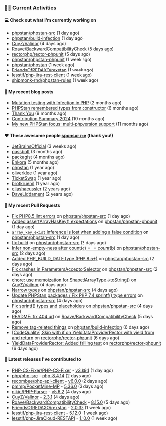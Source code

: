 ### 👨‍💻 Current Activities


#### 💻 Check out what I'm currently working on

- [phpstan/phpstan-src](https://github.com/phpstan/phpstan-src) (1 day ago)
- [phpstan/build-infection](https://github.com/phpstan/build-infection) (1 day ago)
- [CuyZ/Valinor](https://github.com/CuyZ/Valinor) (4 days ago)
- [Roave/BackwardCompatibilityCheck](https://github.com/Roave/BackwardCompatibilityCheck) (5 days ago)
- [rectorphp/rector-phpunit](https://github.com/rectorphp/rector-phpunit) (5 days ago)
- [phpstan/phpstan-phpunit](https://github.com/phpstan/phpstan-phpunit) (1 week ago)
- [phpstan/phpstan](https://github.com/phpstan/phpstan) (1 week ago)
- [FriendsOfREDAXO/rexstan](https://github.com/FriendsOfREDAXO/rexstan) (1 week ago)
- [lesstif/php-jira-rest-client](https://github.com/lesstif/php-jira-rest-client) (1 week ago)
- [shipmonk-rnd/phpstan-rules](https://github.com/shipmonk-rnd/phpstan-rules) (1 week ago)


#### 📜 My recent blog posts

- [Mutation testing with Infection in PHP](https://staabm.github.io/2025/08/01/infection-php-mutation-testing.html) (2 months ago)
- [PHPStan remembered types from constructor](https://staabm.github.io/2025/04/15/phpstan-remember-constructor-types.html) (6 months ago)
- [Thank You](https://staabm.github.io/2025/01/24/thank-you.html) (9 months ago)
- [Contribution Summary 2024](https://staabm.github.io/2024/12/11/contribution-summary-2024.html) (10 months ago)
- [My new PHPStan focus: multi-phpversion support](https://staabm.github.io/2024/11/28/phpstan-php-version-in-scope.html) (11 months ago)


#### ❤️ These awesome people [sponsor me](https://github.com/sponsors/staabm) (thank you!)

- [JetBrainsOfficial](https://github.com/JetBrainsOfficial) (3 weeks ago)
- [passbolt](https://github.com/passbolt) (3 months ago)
- [packagist](https://github.com/packagist) (4 months ago)
- [Enkora](https://github.com/Enkora) (5 months ago)
- [phpstan](https://github.com/phpstan) (1 year ago)
- [oliverklee](https://github.com/oliverklee) (1 year ago)
- [TicketSwap](https://github.com/TicketSwap) (1 year ago)
- [brotkrueml](https://github.com/brotkrueml) (1 year ago)
- [eliashaeussler](https://github.com/eliashaeussler) (2 years ago)
- [DaveLiddament](https://github.com/DaveLiddament) (2 years ago)


#### 🔨 My recent Pull Requests

- [Fix PHP8.5 lint errors](https://github.com/phpstan/phpstan-src/pull/4477) on [phpstan/phpstan-src](https://github.com/phpstan/phpstan-src) (1 day ago)
- [Added assertArrayHasKey() expectations](https://github.com/phpstan/phpstan-phpunit/pull/241) on [phpstan/phpstan-phpunit](https://github.com/phpstan/phpstan-phpunit) (1 day ago)
- [`array_key_exist` inference is lost when adding a false condition](https://github.com/phpstan/phpstan-src/pull/4473) on [phpstan/phpstan-src](https://github.com/phpstan/phpstan-src) (1 day ago)
- [fix build](https://github.com/phpstan/phpstan-src/pull/4471) on [phpstan/phpstan-src](https://github.com/phpstan/phpstan-src) (2 days ago)
- [Infer non-empty-ness after count($a) == count($b)](https://github.com/phpstan/phpstan-src/pull/4470) on [phpstan/phpstan-src](https://github.com/phpstan/phpstan-src) (2 days ago)
- [Added PHP_BUILD_DATE type (PHP 8.5&#43;)](https://github.com/phpstan/phpstan-src/pull/4468) on [phpstan/phpstan-src](https://github.com/phpstan/phpstan-src) (2 days ago)
- [Fix crashes in ParametersAcceptorSelector](https://github.com/phpstan/phpstan-src/pull/4467) on [phpstan/phpstan-src](https://github.com/phpstan/phpstan-src) (2 days ago)
- [chore: use memoization for ShapedArrayType-&gt;toString()](https://github.com/CuyZ/Valinor/pull/740) on [CuyZ/Valinor](https://github.com/CuyZ/Valinor) (4 days ago)
- [Narrow types](https://github.com/phpstan/phpstan-src/pull/4465) on [phpstan/phpstan-src](https://github.com/phpstan/phpstan-src) (4 days ago)
- [Update PHPStan packages / Fix PHP 7.4 sprintf() type errors](https://github.com/phpstan/phpstan-src/pull/4464) on [phpstan/phpstan-src](https://github.com/phpstan/phpstan-src) (4 days ago)
- [Fix sprintf() types and placeholders](https://github.com/phpstan/phpstan-src/pull/4463) on [phpstan/phpstan-src](https://github.com/phpstan/phpstan-src) (4 days ago)
- [README: fix 404 url](https://github.com/Roave/BackwardCompatibilityCheck/pull/939) on [Roave/BackwardCompatibilityCheck](https://github.com/Roave/BackwardCompatibilityCheck) (5 days ago)
- [Remove tag-related things](https://github.com/phpstan/build-infection/pull/8) on [phpstan/build-infection](https://github.com/phpstan/build-infection) (6 days ago)
- [[CodeQuality] Skip with if on YieldDataProviderRector with yield from and return](https://github.com/rectorphp/rector-phpunit/pull/557) on [rectorphp/rector-phpunit](https://github.com/rectorphp/rector-phpunit) (6 days ago)
- [YieldDataProviderRector: Added failling test](https://github.com/rectorphp/rector-phpunit/pull/555) on [rectorphp/rector-phpunit](https://github.com/rectorphp/rector-phpunit) (6 days ago)


#### 🔭 Latest releases I've contributed to

- [PHP-CS-Fixer/PHP-CS-Fixer](https://github.com/PHP-CS-Fixer/PHP-CS-Fixer) - [v3.89.1](https://github.com/PHP-CS-Fixer/PHP-CS-Fixer/releases/tag/v3.89.1) (1 day ago)
- [php/php-src](https://github.com/php/php-src) - [php-8.4.14](https://github.com/php/php-src/releases/tag/php-8.4.14) (2 days ago)
- [recombee/php-api-client](https://github.com/recombee/php-api-client) - [v6.0.0](https://github.com/recombee/php-api-client/releases/tag/v6.0.0) (2 days ago)
- [pmmp/PocketMine-MP](https://github.com/pmmp/PocketMine-MP) - [5.36.0](https://github.com/pmmp/PocketMine-MP/releases/tag/5.36.0) (3 days ago)
- [nikic/PHP-Parser](https://github.com/nikic/PHP-Parser) - [v5.6.2](https://github.com/nikic/PHP-Parser/releases/tag/v5.6.2) (4 days ago)
- [CuyZ/Valinor](https://github.com/CuyZ/Valinor) - [2.3.1](https://github.com/CuyZ/Valinor/releases/tag/2.3.1) (4 days ago)
- [Roave/BackwardCompatibilityCheck](https://github.com/Roave/BackwardCompatibilityCheck) - [8.15.0](https://github.com/Roave/BackwardCompatibilityCheck/releases/tag/8.15.0) (5 days ago)
- [FriendsOfREDAXO/rexstan](https://github.com/FriendsOfREDAXO/rexstan) - [2.0.33](https://github.com/FriendsOfREDAXO/rexstan/releases/tag/2.0.33) (1 week ago)
- [lesstif/php-jira-rest-client](https://github.com/lesstif/php-jira-rest-client) - [5.12.0](https://github.com/lesstif/php-jira-rest-client/releases/tag/5.12.0) (1 week ago)
- [lesstif/php-JiraCloud-RESTAPI](https://github.com/lesstif/php-JiraCloud-RESTAPI) - [1.10.0](https://github.com/lesstif/php-JiraCloud-RESTAPI/releases/tag/1.10.0) (1 week ago)
